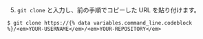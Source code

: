 5. `git clone` と入力し、前の手順でコピーした URL を貼り付けます。
  ```shell
  $ git clone https://{% data variables.command_line.codeblock %}/<em>YOUR-USERNAME</em>/<em>YOUR-REPOSITORY</em>
  ```
